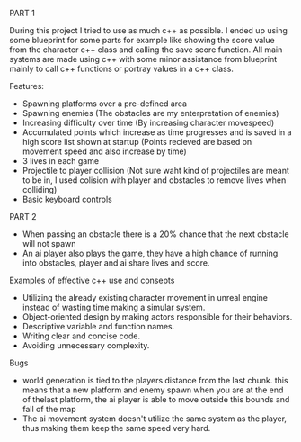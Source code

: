 PART 1

During this project I tried to use as much c++ as possible. I ended up using some blueprint for some parts for example like showing the score value from the character c++ class and calling the save score function.
All main systems are made using c++ with some minor assistance from blueprint mainly to call c++ functions or portray values in a c++ class.

Features: 
* Spawning platforms over a pre-defined area
* Spawning enemies (The obstacles are my enterpretation of enemies)
* Increasing difficulty over time (By increasing character movespeed)
* Accumulated points which increase as time progresses and is saved in a high score list shown at startup (Points recieved are based on movement speed and also increase by time)
* 3 lives in each game
* Projectile to player collision (Not sure waht kind of projectiles are meant to be in, I used colision with player and obstacles to remove lives when colliding)
* Basic keyboard controls


PART 2

* When passing an obstacle there is a 20% chance that the next obstacle will not spawn
* An ai player also plays the game, they have a high chance of running into obstacles, player and ai share lives and score.

Examples of effective c++ use and consepts

* Utilizing the already existing character movement in unreal engine instead of wasting time making a simular system.
* Object-oriented design by making actors responsible for their behaviors.
* Descriptive variable and function names.
* Writing clear and concise code.
* Avoiding unnecessary complexity.

Bugs

* world generation is tied to the players distance from the last chunk. this means that a new platform and enemy spawn when you are at the end of thelast platform, the ai player is able to move outside this bounds and fall of the map
* The ai movement system doesn't utilize the same system as the player, thus making them keep the same speed very hard.
